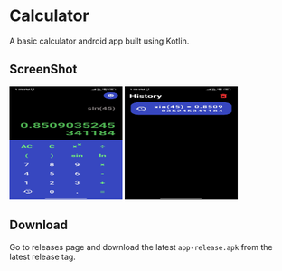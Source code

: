 # Calculator

A basic calculator android app built using Kotlin.

## ScreenShot

<img src="./screenshot/screenshot1.jpg" width="200px" height="200px" alt="" /> <img src="./screenshot/screenshot2.jpg" width="200px" height="200px" alt="" />

## Download

Go to releases page and download the latest `app-release.apk` from the latest release tag.
